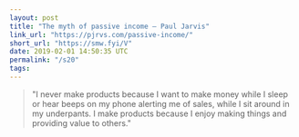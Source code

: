 ```yaml
---
layout: post
title: "The myth of passive income – Paul Jarvis"
link_url: "https://pjrvs.com/passive-income/"
short_url: "https://smw.fyi/V"
date: 2019-02-01 14:50:35 UTC
permalink: "/s20"
tags:
---
```





> "I never make products because I want to make money while I sleep or hear beeps on my phone alerting me of sales, while I sit around in my underpants. I make products because I enjoy making things and providing value to others."